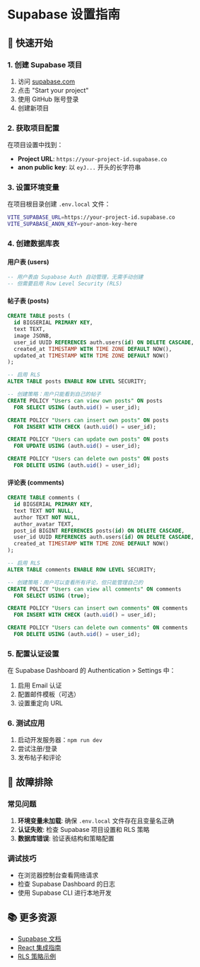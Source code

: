 # Supabase 设置指南

## 🚀 快速开始

### 1. 创建 Supabase 项目
1. 访问 [supabase.com](https://supabase.com)
2. 点击 "Start your project"
3. 使用 GitHub 账号登录
4. 创建新项目

### 2. 获取项目配置
在项目设置中找到：
- **Project URL**: `https://your-project-id.supabase.co`
- **anon public key**: 以 `eyJ...` 开头的长字符串

### 3. 设置环境变量
在项目根目录创建 `.env.local` 文件：
```bash
VITE_SUPABASE_URL=https://your-project-id.supabase.co
VITE_SUPABASE_ANON_KEY=your-anon-key-here
```

### 4. 创建数据库表

#### 用户表 (users)
```sql
-- 用户表由 Supabase Auth 自动管理，无需手动创建
-- 但需要启用 Row Level Security (RLS)
```

#### 帖子表 (posts)
```sql
CREATE TABLE posts (
  id BIGSERIAL PRIMARY KEY,
  text TEXT,
  image JSONB,
  user_id UUID REFERENCES auth.users(id) ON DELETE CASCADE,
  created_at TIMESTAMP WITH TIME ZONE DEFAULT NOW(),
  updated_at TIMESTAMP WITH TIME ZONE DEFAULT NOW()
);

-- 启用 RLS
ALTER TABLE posts ENABLE ROW LEVEL SECURITY;

-- 创建策略：用户只能看到自己的帖子
CREATE POLICY "Users can view own posts" ON posts
  FOR SELECT USING (auth.uid() = user_id);

CREATE POLICY "Users can insert own posts" ON posts
  FOR INSERT WITH CHECK (auth.uid() = user_id);

CREATE POLICY "Users can update own posts" ON posts
  FOR UPDATE USING (auth.uid() = user_id);

CREATE POLICY "Users can delete own posts" ON posts
  FOR DELETE USING (auth.uid() = user_id);
```

#### 评论表 (comments)
```sql
CREATE TABLE comments (
  id BIGSERIAL PRIMARY KEY,
  text TEXT NOT NULL,
  author TEXT NOT NULL,
  author_avatar TEXT,
  post_id BIGINT REFERENCES posts(id) ON DELETE CASCADE,
  user_id UUID REFERENCES auth.users(id) ON DELETE CASCADE,
  created_at TIMESTAMP WITH TIME ZONE DEFAULT NOW()
);

-- 启用 RLS
ALTER TABLE comments ENABLE ROW LEVEL SECURITY;

-- 创建策略：用户可以查看所有评论，但只能管理自己的
CREATE POLICY "Users can view all comments" ON comments
  FOR SELECT USING (true);

CREATE POLICY "Users can insert own comments" ON comments
  FOR INSERT WITH CHECK (auth.uid() = user_id);

CREATE POLICY "Users can delete own comments" ON comments
  FOR DELETE USING (auth.uid() = user_id);
```

### 5. 配置认证设置
在 Supabase Dashboard 的 Authentication > Settings 中：
1. 启用 Email 认证
2. 配置邮件模板（可选）
3. 设置重定向 URL

### 6. 测试应用
1. 启动开发服务器：`npm run dev`
2. 尝试注册/登录
3. 发布帖子和评论

## 🔧 故障排除

### 常见问题
1. **环境变量未加载**: 确保 `.env.local` 文件存在且变量名正确
2. **认证失败**: 检查 Supabase 项目设置和 RLS 策略
3. **数据库错误**: 验证表结构和策略配置

### 调试技巧
- 在浏览器控制台查看网络请求
- 检查 Supabase Dashboard 的日志
- 使用 Supabase CLI 进行本地开发

## 📚 更多资源
- [Supabase 文档](https://supabase.com/docs)
- [React 集成指南](https://supabase.com/docs/guides/getting-started/tutorials/with-react)
- [RLS 策略示例](https://supabase.com/docs/guides/auth/row-level-security)

